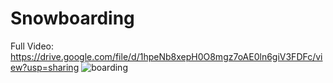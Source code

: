 # Snowboarding

Full Video: https://drive.google.com/file/d/1hpeNb8xepH0O8mgz7oAE0ln6giV3FDFc/view?usp=sharing
![boarding](https://i.imgur.com/BJErwrA.png)
